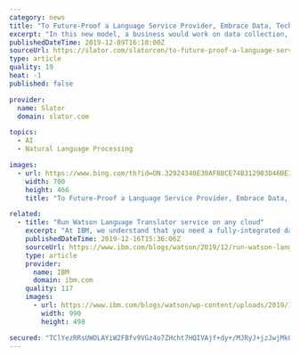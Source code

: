 ```yaml
---
category: news
title: "To Future-Proof a Language Service Provider, Embrace Data, Tech, and Client Goals"
excerpt: "In this new model, a business would work on data collection, products, instrumentation, and data management, while the LSP or in-house localization team would build expertise or technical systems based on TM, MT, natural language processing (NLP), and text-mining techniques to understand what users are saying in their own languages. Antczak ..."
publishedDateTime: 2019-12-09T16:10:00Z
sourceUrl: https://slator.com/slatorcon/to-future-proof-a-language-service-provider-embrace-data-tech-and-client-goals/
type: article
quality: 19
heat: -1
published: false

provider:
  name: Slator
  domain: slator.com

topics:
  - AI
  - Natural Language Processing

images:
  - url: https://www.bing.com/th?id=ON.32924340E30AF8BCE74B312903D46BE1
    width: 700
    height: 466
    title: "To Future-Proof a Language Service Provider, Embrace Data, Tech, and Client Goals"

related:
  - title: "Run Watson Language Translator service on any cloud"
    excerpt: "At IBM, we understand that you need a fully-integrated data and AI platform that modernizes how you collect, organize and analyze data on a global scale. As businesses expand to new markets, the need for multilingual support is key. Our answer to this challenge is the Watson Language Translator service."
    publishedDateTime: 2019-12-16T15:36:06Z
    sourceUrl: https://www.ibm.com/blogs/watson/2019/12/run-watson-language-translator-service-on-any-cloud/
    type: article
    provider:
      name: IBM
      domain: ibm.com
    quality: 117
    images:
      - url: https://www.ibm.com/blogs/watson/wp-content/uploads/2019/12/2019-1009_176_BlogSeries_Implementing-AI_Leadspace-02-01-990x498.png
        width: 990
        height: 498

secured: "TClYezRRsUWOLAYiW2FBfv9VGz4o7ZHcht7HQIVAjf+dy+/MJRyJ+jzJwjMk8kJr+BdZnux/LF9TaL5vMGGYIHlAr6nZQIIEj1NmM66S8vL1MgxaT12711ygdz95raLT1ZNG+EFW61sw4roBwQFSb9HME7bX8pFMIYYwk1zc/vEk+qxrnl3vpL4/lHWEt0eHxevIxFjvXL71WtQAtAVO7Q7FdcLKz5powXg1HvxDQ2FUcwO2Jv4RLbqKV++VNqJVZVtIx0479uhNweg2RuYKww==;VwGj8F2xDs6Sgm+lcqPKcg=="
---
```


